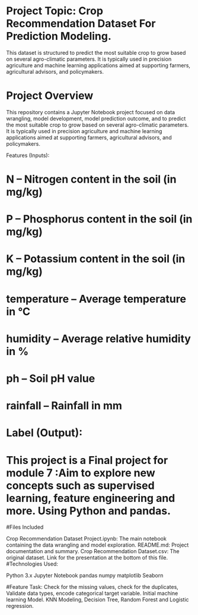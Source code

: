 # Project Topic: Crop Recommendation Dataset For Prediction Modeling.
  This dataset is structured to predict the most suitable crop to grow based on several agro-climatic parameters. It is typically used in precision agriculture and machine learning applications aimed at supporting farmers, agricultural advisors, and policymakers.

# Project Overview
This repository contains a Jupyter Notebook project focused on data wrangling, model development, model prediction outcome, and to predict the most suitable crop to grow based on several agro-climatic parameters. It is typically used in precision agriculture and machine learning applications aimed at supporting farmers, agricultural advisors, and policymakers. 


Features (Inputs):

# N – Nitrogen content in the soil (in mg/kg)
# P – Phosphorus content in the soil (in mg/kg)
# K – Potassium content in the soil (in mg/kg)
# temperature – Average temperature in °C
# humidity – Average relative humidity in %
# ph – Soil pH value
# rainfall – Rainfall in mm
# Label (Output):

# This project is a Final project for module 7 :Aim to explore new concepts such as supervised learning, feature engineering and more. Using Python and pandas.

#Files Included

Crop Recommendation Dataset Project.ipynb: The main notebook containing the data wrangling and model exploration.
README.md: Project documentation and summary.
Crop Recommendation Dataset.csv: The original dataset.
Link for the presentation at the bottom of this file.
#Technologies Used:

Python 3.x
Jupyter Notebook
pandas
numpy
matplotlib
Seaborn

#Feature Task: Check for the missing values, check for the duplicates, Validate data types, encode categorical target variable. Initial machine learning Model. KNN Modeling, Decision Tree, Random Forest and Logistic regression.
